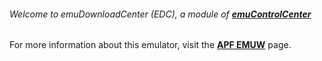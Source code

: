 ###### Welcome to emuDownloadCenter (EDC), a module of [**emuControlCenter**](https://github.com/PhoenixInteractiveNL/emuControlCenter/wiki/)

For more information about this emulator, visit the [**APF EMUW**](https://github.com/PhoenixInteractiveNL/emuDownloadCenter/wiki/Emulator-apfemuw#menu) page.
